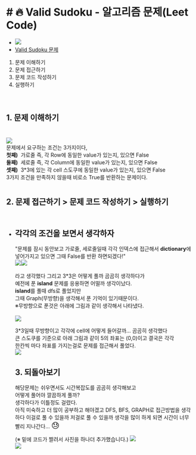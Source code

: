 # # 🔥 Valid Sudoku - 알고리즘 문제(Leet Code)

- <img src="https://img.shields.io/badge/PYTHON-3776AB?style=flat&logo=Python&logoColor=white"/><br/>
- <a href="https://leetcode.com/problems/valid-sudoku/" target="blank">Valid Sudoku 문제</a>

1. 문제 이해하기
2. 문제 접근하기
3. 문제 코드 작성하기
4. 실행하기<br/><br/><br/>

## 1. 문제 이해하기

<section style="margin:40px 0">
  <img src="./img/valid2.png"><br/>
  문제에서 요구하는 조건는 3가지이다,<br/>
  <strong>첫째)</strong>&nbsp;&nbsp;가로줄 즉, 각 Row에 동일한 value가 있는지, 있으면 False<br/>
  <strong>둘째)</strong>&nbsp;&nbsp;세로줄 즉, 각 Column에 동일한 value가 있는지, 있으면 False<br/>
  <strong>셋째)</strong>&nbsp;&nbsp;3*3에 있는 각 cell 스도쿠에 동일한 value가 있는지, 있으면 False<br/>
  3가지 조건을 만족하지 않을때 비로소 True를 반환하는 문제이다.
</section>

## 2. 문제 접근하기 > 문제 코드 작성하기 > 실행하기<br/><br/>

- ## 각각의 조건을 보면서 생각하자

  "문제를 잠시 동안보고 가로줄, 세로줄일때 각각 인덱스에 접근해서
  <strong>dictionary</strong>에 넣어가지고 있으면 그때 False를 반환 하면되겠다!" <br/>
  <img src="./img/problem1.png"><img src="./img/problem2.png"><br/><br/>
  라고 생각했다 그리고 3\*3은 어떻게 풀까 곰곰히 생각하다가<br/>
  예전에 푼 <strong>island</strong> 문제를 응용하면 어떨까 생각이났다.<br/>
  <strong>island</strong>를 풀때 dfs로 풀었지만<br/>
  그때 Graph(무방향)을 생각해서 푼 기억이 있기때문이다.<br/>
  ※무방향으로 푼것은 아래에 그림과 같이 생각해서 나타냈다.<br/><br/>
  <img src="./img/graphProblem.png"><br/>

  3\*3일때 무방향이고 각각에 cell에 어떻게 들어갈까... 곰곰히 생각했다<br/>
  큰 스도쿠를 기준으로 아래 그림과 같이 5의 좌표는 (0,0)이고 결국은 각각<br/>
  한칸씩 마다 좌표를 가지는걸로 문제를 접근해서 풀었다.<br/>
  <img src="./img/graphProblem2.png"><br/>

  ## 3. 되돌아보기

  해당문제는 쉬우면서도 시간복잡도를 곰곰히 생각해보고<br/>
  어떻게 풀어야 깔끔하게 풀까? <br/>
  생각하다가 이틀정도 걸렸다.<br/>
  아직 미숙하고 더 많이 공부하고 해야겠고 DFS, BFS, GRAPH로 접근방법을 생각하다 이걸로 풀 수 있을까 저걸로 풀 수 있을까 생각을 많이 하게 되면
  시간이 너무 빨리 지나간다... <span style="font-size: 21px;">😓</span><br/>

  (※ 밑에 코드가 짤려서 사진을 하나더 추가했습니다.)
  <img src="./img/mySolution1.png"><br/>
  <img src="./img/mySolution2.png"><br/>
